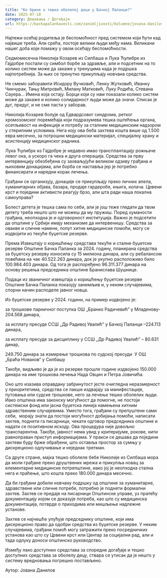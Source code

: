 ```yaml
---
title: "Ко брине о тешко оболелој деци у Бачкој Паланци?"
date: 2025-07-10
category: Дешавања / Догађаји
url: https://backapalankavesti.com/zanimljivosti/kolumne/jovana-danilov-kolumna/ko-brine-o-tesko-oboleloj-deci-u-backoj-palanci/
---
```


Најтежи осећај родитеља je беспомоћност пред системом који ћути кад највише треба. Али срећа, постоје велики људи међу нама. Великани нашег доба који помажу у овом осећају беспомоћности.

Седмомесечна Николија Козарев из Силбаша и Лука Ћулибрк из Гајдобре постали су симбол борбе за здравље, али и подсетник на то колико систем може да закаже у тренуцима када је подршка најпотребнија. За њих се тренутно прикупљају новчана средства.

Не смемо заборавити Исидору Вучковић, Ленку Жутковић, Иванку Чинчурак, Тању Митровић, Милану Матковић, Луку Родића, Стевана Сауера… Имена која остају. Борци који су нам показали колико систем може да закаже и колико солидарност људи може да значи. Списак је дуг, предуг, и не сме пасти у заборав.

Николија Козарев болује од Едвардсовог синдрома, ретког хромозомског поремећаја који подразумева тешка оштећења органа, осетљивост на инфекције и потребу за сталним медицинским надзором у стерилним условима. Нега коју ова беба захтева кошта више од 1.500 евра месечно, за потрошни медицински материјал, специјалну храну и асистенцију медицинског радника.

Лука Ћулибрк из Гајдобре је недавно имао трансплантацију рожњаче левог ока, а ускоро га чека и друга операција. Средства за прву интервенцију обезбеђена су захваљујући великом одзиву грађана и њиховим донацијама, али борба се наставља јер је потребно финансирати и наредни корак лечења.

Грађани се организују, донације се прикупљају преко личних апела, хуманитарних објава, базара, продаје гардеробе, књига, колача. Црвени крст и поједини активисти реагују брзо, али шта ради наша локална самоуправа?

Болест детета је тешка сама по себи, али је још теже гледати да твом детету треба нешто што не можеш да му пружиш. Поред хуманости грађана, неопходна је и одговорност институција. Важно је подсетити да општине у Србији имају механизме да интервенишу. Средства за овакве и сличне намене, попут хитне медицинске помоћи, могу се издвојити из текуће буџетске резерве.

Према Извештају о коришћењу средстава текуће и сталне буџетске резерве Општине Бачка Паланка за 2024. годину, планирана средства за буџетску резерву износила су 15 милиона динара, али су ребалансом повећана на чак 40.522.263 динара, док је укупно расположиво било 100.984.403 динара. Од тога је распоређено 96.311.377 динара на основу решења председника општине Бранислава Шушнице.

Подаци из званичног извештаја о коришћењу буџетске резерве Општине Бачка Паланка показују занимљив и, у неким случајевима, спорни начин расподеле јавног новца.

Из буџетске резерве у 2024. години, на пример издвојено је:

за трошкове парничног поступка ОШ „Бранко Радичевић” у Младенову- 204.568 динара,

за исплату пресуде ССШ „Др Радивој Увалић” у Бачкој Паланци –224.113 динара,

за исплату пресуде за дисциплину у ССШ „Др Радивој Увалић” – 80.631 динар,

249.750 динара за измирење трошкова по судској пресуди  У ОШ „Браћа Новаков“ у Силбашу

Такође, видљиво је да је из резерве прошле године издвојено 150.000 динара на име трошкова лечења Нада Овцин и Петра Јовичића.

Оно што изазива оправдану забринутост јесте очигледна неразмерност у приоритетима, средства се лакше издвајају за манифестације, путовања или судске трошкове, него за лечење тешко оболелих људи. Иако општина има законску могућност да помогне, не постоји системски фонд или јасна буџетска линија намењена хитним здравственим случајевима. Уместо тога, грађани су препуштени сами себи,  морају знати да постоји могућност добијања помоћи, написати захтев, поднети га писарници, чекати одговор председника општине и надати се позитивном исходу. Ова процедура није довољно транспарентна. Такође, јавност нема увид у критеријуме, рокове, нити равноправан приступ информацијама. У пракси се дешава да поједини захтеви буду брже обрађени, што оставља простор за сумњу у дискреционо одлучивање и неједнак третман.

Са друге стране, мајка тешко оболеле бебе Николије из Силбаша мора да моли грађане преко друштвених мрежа и прикупља новац за елементарне медицинске потрепштине, иако јој је неопходна стална нега и праћење, што кошта преко 180.000 динара месечно.

Да би грађани добили новчану подршку од општине за хуманитарне, здравствене или сличне потребе, потребно је поднети формални захтев. Захтев се предаје на писарници Општинске управе, уз пратећу документацију којом се доказује потреба, као што су медицинска документација, потврде о приходима или мишљење надлежне установе.

Захтев се најчешће упућује председнику општине, који има дискреционо право да одобри средства из буџетске резерве. У неким случајевима, грађани помоћ могу затражити преко посредничких установа као што су Црвени крст или Центар за социјални рад, али и тада одлуку доноси општинско руководство.

Између лако доступних средстава за споредне догађаје и тешко доступних средстава за оболелу децу, ствара се утисак да је нешто у систему вредновања погрешно постављено.

Аутор: Јована Данилов
